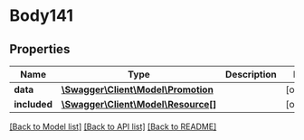 # Body141

## Properties
Name | Type | Description | Notes
------------ | ------------- | ------------- | -------------
**data** | [**\Swagger\Client\Model\Promotion**](Promotion.md) |  | [optional] 
**included** | [**\Swagger\Client\Model\Resource[]**](Resource.md) |  | [optional] 

[[Back to Model list]](../../README.md#documentation-for-models) [[Back to API list]](../../README.md#documentation-for-api-endpoints) [[Back to README]](../../README.md)

